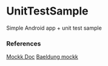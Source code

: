 # UnitTestSample
Simple Android app + unit test sample


### References

[Mockk Doc](https://mockk.io/)
[Baeldung mockk](https://www.baeldung.com/kotlin/mockk)
